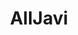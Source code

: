 ---
title: AllJavi
github: https://github.com/AllJavi
mode: dark
transition: 3s
archetype:
  - Little Bit of Everything
---